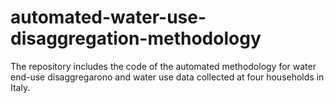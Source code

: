 # automated-water-use-disaggregation-methodology
The repository includes the code of the automated methodology for water end-use disaggregarono and water use data collected at four households in Italy.
